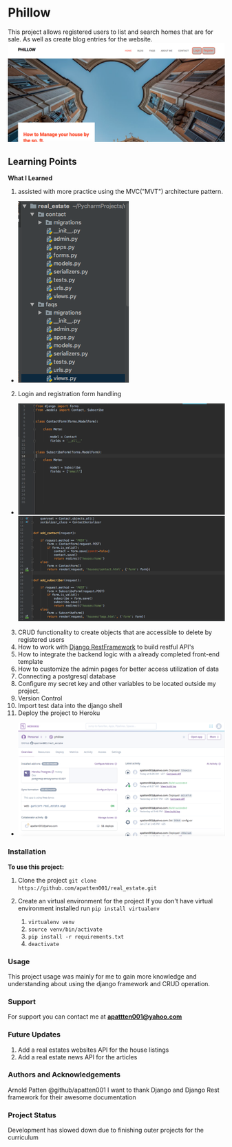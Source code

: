 
# Phillow

This project allows registered users to list and search homes that are for sale. As well as create blog entries for the website.
![Home](https://github.com/apatten001/real_estate/blob/master/houses/static/houses/img/Phillow2.png)
 
## Learning Points

**What I Learned**

1. assisted with more practice using the MVC("MVT") architecture pattern.
* ![MVC](https://github.com/apatten001/real_estate/blob/master/github_images/MVC.png)
2. Login and registration form handling
* ![forms](https://github.com/apatten001/real_estate/blob/master/github_images/forms.png)
![forms](https://github.com/apatten001/real_estate/blob/master/github_images/Form-handling.png)
3. CRUD functionality to create objects that are accessible to delete by registered users
4. How to work with [Django RestFramework]('https://www.django-rest-framework.org') to build restful API's
5. How to integrate the backend logic with a already completed front-end template
6. How to customize the admin pages for better access utilization of data
7. Connecting a postgresql database
8. Configure my secret key and other variables to be located outside my project. 
9. Version Control
10. Import test data into the django shell 
11. Deploy the project to Heroku
* ![forms](https://github.com/apatten001/real_estate/blob/master/github_images/heroku.png)




### Installation

**To use this project:**

1. Clone the project
```git clone https://github.com/apatten001/real_estate.git```
2. Create an virtual environment for the project
If you don't have virtual environment installed run ```pip install virtualenv```
    
    1. ```virtualenv venv```
    2. ```source venv/bin/activate```
    3. ```pip install -r requirements.txt```
    4. ```deactivate```
    
### Usage

This project usage was mainly for me to gain more knowledge and understanding about using the django framework and CRUD operation.     
    
    
### Support 

For support you can contact me at **apattten001@yahoo.com**   
    

### Future Updates

1. Add a real estates websites API for the house listings     
2. Add a real estate news API for the articles    
    
### Authors and Acknowledgements

Arnold Patten @github/apatten001
I want to thank Django and Django Rest framework for their awesome documentation 
    
    
### Project Status

Development has slowed down due to finishing outer projects for the curriculum 


 

  
